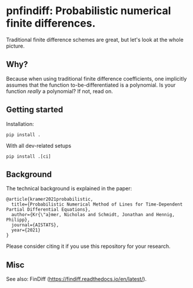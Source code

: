 # pnfindiff: Probabilistic numerical finite differences.

Traditional finite difference schemes are great, but let's look at the whole picture.
## Why?
Because when using traditional finite difference coefficients, one implicitly assumes that the function to-be-differentiated is a polynomial.
Is your function _really_ a polynomial? If not, read on.


## Getting started

Installation:
```commandline
pip install .
```
With all dev-related setups
```commandline
pip install .[ci]
```

## Background
The technical background is explained in the paper:
```
@article{kramer2021probabilistic,
  title={Probabilistic Numerical Method of Lines for Time-Dependent Partial Differential Equations},
  author={Kr{\"a}mer, Nicholas and Schmidt, Jonathan and Hennig, Philipp},
  journal={AISTATS},
  year={2021}
}
```
Please consider citing it if you use this repository for your research. 

## Misc

See also: FinDiff (https://findiff.readthedocs.io/en/latest/). 
